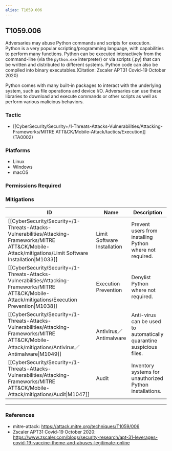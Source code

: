 ```yaml
---
alias: T1059.006
---
```


## T1059.006

Adversaries may abuse Python commands and scripts for execution. Python is a very popular scripting/programming language, with capabilities to perform many functions. Python can be executed interactively from the command-line (via the <code>python.exe</code> interpreter) or via scripts (.py) that can be written and distributed to different systems. Python code can also be compiled into binary executables.(Citation: Zscaler APT31 Covid-19 October 2020)

Python comes with many built-in packages to interact with the underlying system, such as file operations and device I/O. Adversaries can use these libraries to download and execute commands or other scripts as well as perform various malicious behaviors.


### Tactic
- [[CyberSecurity/Security+/1-Threats-Attacks-Vulnerabilities/Attacking-Frameworks/MITRE ATT&CK/Mobile-Attack/tactics/Execution]] (TA0002)

### Platforms
- Linux
- Windows
- macOS

### Permissions Required

### Mitigations

| ID | Name | Description |
| --- | --- | --- |
| [[CyberSecurity/Security+/1-Threats-Attacks-Vulnerabilities/Attacking-Frameworks/MITRE ATT&CK/Mobile-Attack/mitigations/Limit Software Installation\|M1033]] | Limit Software Installation | Prevent users from installing Python where not required. |
| [[CyberSecurity/Security+/1-Threats-Attacks-Vulnerabilities/Attacking-Frameworks/MITRE ATT&CK/Mobile-Attack/mitigations/Execution Prevention\|M1038]] | Execution Prevention | Denylist Python where not required. |
| [[CyberSecurity/Security+/1-Threats-Attacks-Vulnerabilities/Attacking-Frameworks/MITRE ATT&CK/Mobile-Attack/mitigations/Antivirus／Antimalware\|M1049]] | Antivirus／Antimalware | Anti-virus can be used to automatically quarantine suspicious files.  |
| [[CyberSecurity/Security+/1-Threats-Attacks-Vulnerabilities/Attacking-Frameworks/MITRE ATT&CK/Mobile-Attack/mitigations/Audit\|M1047]] | Audit | Inventory systems for unauthorized Python installations. |


---
### References

- mitre-attack: https://attack.mitre.org/techniques/T1059/006
- Zscaler APT31 Covid-19 October 2020: https://www.zscaler.com/blogs/security-research/apt-31-leverages-covid-19-vaccine-theme-and-abuses-legitimate-online
